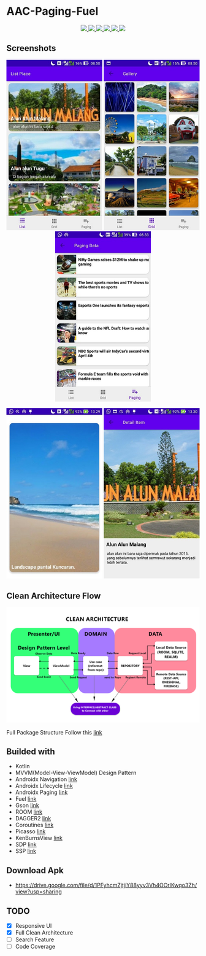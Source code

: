 # AAC-Paging-Fuel

<div align="center">
    <a href="https://circleci.com/gh/4mirfor3v3r/AAC-Paging-Fuel/tree/clean-architecture" alt="API">
        <img src="https://circleci.com/gh/4mirfor3v3r/AAC-Paging-Fuel/tree/clean-architecture.svg?style=svg" />
    </a>
    <a href="https://gitlab.com/pt-dot-internal/taprose-android/pipelines" alt="Build">
        <img src="https://img.shields.io/badge/tag-1.0.0-brightgreen.svg?style=flat" />
    </a>
    <a href="https://codecov.io/gh/4mirfor3v3r/AAC-Paging-Fuel" alt="Deploy">
        <img src="https://codecov.io/gh/4mirfor3v3r/AAC-Paging-Fuel/branch/clean-architecture/graph/badge.svg" />
    </a>
  <a href="https://www.codacy.com/manual/4mirfor3v3r/AAC-Paging-Fuel?utm_source=github.com&amp;utm_medium=referral&amp;utm_content=4mirfor3v3r/AAC-Paging-Fuel&amp;utm_campaign=Badge_Grade" alt="API">
        <img src="https://api.codacy.com/project/badge/Grade/36d400fc929e4d05bebbd8a9da483805" />
    </a>
    <a href="https://sonarcloud.io/dashboard?id=4mirfor3v3r_AAC-Paging-Fuel" alt="Build">
        <img src="https://sonarcloud.io/api/project_badges/measure?project=4mirfor3v3r_AAC-Paging-Fuel&metric=alert_status" />
    </a>
    <a href="https://travis-ci.org/4mirfor3v3r/AAC-Paging-Fuel" alt="Deploy">
        <img src="https://travis-ci.org/4mirfor3v3r/AAC-Paging-Fuel.svg?branch=clean-architecture" />
    </a>
</div>

## Screenshots

<p align="center">
  <img width="250" src="https://raw.githubusercontent.com/4mirfor3v3r/AAC-Paging-Fuel/clean-architecture/screenshoots/1.jpg" />
  <img width="250" src="https://raw.githubusercontent.com/4mirfor3v3r/AAC-Paging-Fuel/clean-architecture/screenshoots/2.jpg" />
  <img width="250" src="https://raw.githubusercontent.com/4mirfor3v3r/AAC-Paging-Fuel/clean-architecture/screenshoots/3.jpg" />
</p>
<p align="center">
  <img width="250" src="https://raw.githubusercontent.com/4mirfor3v3r/AAC-Paging-Fuel/clean-architecture/screenshoots/5.jpg" />
  <img width="250" src="https://raw.githubusercontent.com/4mirfor3v3r/AAC-Paging-Fuel/clean-architecture/screenshoots/4.jpg" />
</p>

## Clean Architecture Flow
<img width="800" src="https://raw.githubusercontent.com/4mirfor3v3r/AAC-Paging-Fuel/clean-architecture/screenshoots/clean-architecture-flow.png" />

Full Package Structure Follow this [link](https://app.diagrams.net/?lightbox=1&target=blank&highlight=0000ff&edit=_blank&layers=1&nav=1&title=Clean-AAC-Diagrams.xml#Uhttps%3A%2F%2Fdrive.google.com%2Fuc%3Fid%3D1XxwQ4o8l5561a-N6WVcb2gdM-pR-ussj%26export%3Ddownload "link")

## Builded with
 - Kotlin
 - MVVM(Model-View-ViewModel) Design Pattern
 - Androidx Navigation [link](https://developer.android.com/jetpack/androidx/releases/navigation "link")
 - Androidx Lifecycle [link](https://developer.android.com/jetpack/androidx/releases/lifecycle "link")
 - Androidx Paging [link](https://developer.android.com/jetpack/androidx/releases/paging "link")
 - Fuel [link](https://github.com/kittinunf/fuel "link")
 - Gson [link](https://github.com/google/gson "link")
 - ROOM [link](https://developer.android.com/training/data-storage/room?hl=id "link")
 - DAGGER2 [link](https://dagger.dev/ "link")
 - Coroutines [link](https://github.com/Kotlin/kotlinx.coroutines "link")
 - Picasso [link](https://github.com/square/picasso "link")
 - KenBurnsView [link](https://github.com/flavioarfaria/KenBurnsView "link")
 - SDP [link](https://github.com/intuit/sdp "link")
 - SSP [link](https://github.com/intuit/ssp "link")

## Download Apk
 - https://drive.google.com/file/d/1PFyhcmZjtjiY88yyv3Vh4OOrlKwqo3Zh/view?usp=sharing

## TODO
  * [x] Responsive UI
  * [x] Full Clean Architecture
  * [ ] Search Feature
  * [ ] Code Coverage
